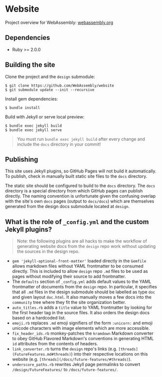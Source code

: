 # Website

Project overview for WebAssembly: [webassembly.org](http://webassembly.org)

## Dependencies

- Ruby >= 2.0.0

## Building the site

Clone the project and the `design` submodule:

```
$ git clone https://github.com/WebAssembly/website
$ git submodule update --init --recursive
```

Install gem dependencies:

```
$ bundle install
```

Build with Jekyll or serve local preview:

```
$ bundle exec jekyll build
$ bundle exec jekyll serve
```

> You must run `bundle exec jekyll build` after every change and include the `docs` directory in your commit!

## Publishing

This site uses Jekyll plugins, so GitHub Pages will not build it automatically. To publish, check in manually built static site files to the `docs` directory.

The static site should be configured to build to the `docs` directory. The `docs` directory is a special directory from which GitHub pages can publish directly. The naming convention is unfortunate given the confusing overlap with the site's own `docs` pages (output to `docs/docs`) which are themselves generated from the design docs submodule located at `design`.

## What is the role of `_config.yml` and the custom Jekyll plugins?

> Note: the following plugins are all hacks to make the workflow of generating website docs from the `design` repo work without updating the sources in the design repo.

- `gem 'jekyll-optional-front-matter'` loaded directly in the `Gemfile` allows markdown files without YAML frontmatter to be consumed directly. This is included to allow `design` repo `.md` files to be used as pages without modifying their source to add frontmatter.
- The `defaults` section of `_config.yml` adds default values to the YAML frontmatter of documents from the `design` repo. In particular, it specifies that all `.md` files in the design submodule should be labelled as type `doc` and given layout `doc.html`. It also manually moves a few docs into the `community` tree where they fit the site organization better.
- `auto_titles.rb` adds a `title` value to YAML frontmatter by looking for the first header tag in the source files. It also orders the design docs based on a hardcoded list.
- `emoji.rb` replaces `.md` emoji signifiers of the form `:unicorn:` and emoji unicode characters with image elements which are more accessible.
- `fix_header_ids.rb` monkey-patches the `kramdown` Markdown converter to obey GitHub Flavored Markdown's conventions in generating HTML `id` attributes from the contents of headers.
- `link_converter.rb` turns the `design` repo's links (e.g. `[threads](FutureFeatures.md#threads)`) into their respective locations on this website (e.g. `[threads](/docs/future-features/#threads)`).
- `underscore_paths.rb` rewrites Jekyll page permalinks to convert `/design/FutureFeatures/` to `/docs/future-features/`.
